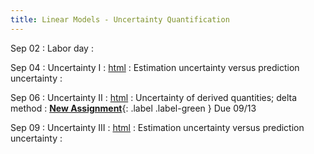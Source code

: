 ```yaml
---
title: Linear Models - Uncertainty Quantification
---
```


Sep 02
: Labor day
  : 

Sep 04
: Uncertainty I 
  : [html](https://jlacasa.github.io/stat705_fall2024/classes/day07_09042024)
: Estimation uncertainty versus prediction uncertainty
  :  
  
Sep 06
: Uncertainty II 
  : [html](https://jlacasa.github.io/stat705_fall2024/classes/day08_09062024)
: Uncertainty of derived quantities; delta method
  : **[New Assignment](https://jlacasa.github.io/stat705_fall2024/assignments/hw2)**{: .label .label-green } Due 09/13  

Sep 09
: Uncertainty III 
  : [html](https://jlacasa.github.io/stat705_fall2024/classes/day09_09092024)
: Estimation uncertainty versus prediction uncertainty
  :  
